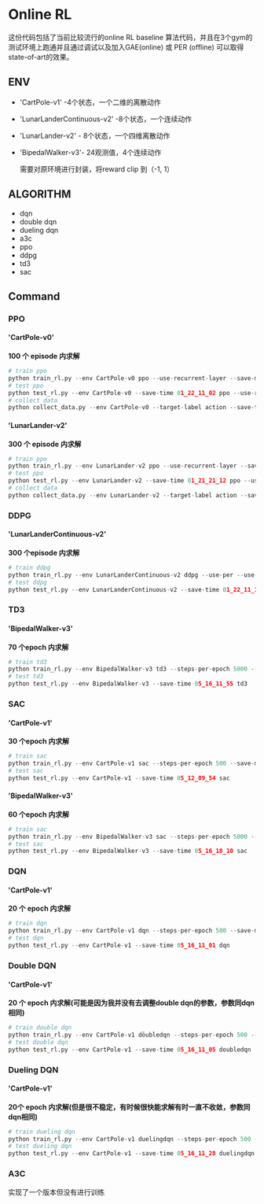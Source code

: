 # Online RL

这份代码包括了当前比较流行的online RL baseline 算法代码，并且在3个gym的测试环境上跑通并且通过调试以及加入GAE(online) 或 PER (offline) 可以取得state-of-art的效果。

## ENV

- 'CartPole-v1' -4个状态，一个二维的离散动作

- 'LunarLanderContinuous-v2' -8个状态，一个连续动作

- 'LunarLander-v2' - 8个状态，一个四维离散动作

- 'BipedalWalker-v3'- 24观测值，4个连续动作

  需要对原环境进行封装，将reward clip 到（-1, 1）

## ALGORITHM

- dqn
- double dqn
- dueling dqn
- a3c
- ppo 
- ddpg
- td3
- sac



## Command

### PPO

####  'CartPole-v0' 

 **100 个 episode 内求解** 

```python
# train ppo
python train_rl.py --env CartPole-v0 ppo --use-recurrent-layer --save-model
# test ppo
python test_rl.py --env CartPole-v0 --save-time 01_22_11_02 ppo --use-recurrent-layer
# collect data
python collect_data.py --env CartPole-v0 --target-label action --save-time 01_22_11_02 ppo --use-recurrent-layer
```

#### 'LunarLander-v2'

**300 个 episode 内求解**

```python
# train ppo
python train_rl.py --env LunarLander-v2 ppo --use-recurrent-layer --save-model
# test ppo
python test_rl.py --env LunarLander-v2 --save-time 01_21_21_12 ppo --use-recurrent-layer
# collect data
python collect_data.py --env LunarLander-v2 --target-label action --save-time 01_21_21_12 ppo --use-recurrent-layer
```



### DDPG

####  'LunarLanderContinuous-v2'

**300 个episode 内求解**

```python
# train ddpg
python train_rl.py --env LunarLanderContinuous-v2 ddpg --use-per --use-batch-normalization --eval-in-paral --save-model
# test ddpg
python test_rl.py --env LunarLanderContinuous-v2 --save-time 01_22_11_16 ddpg --use-batch-normalization
```



### TD3

####  'BipedalWalker-v3'

**70 个epoch 内求解**

```python
# train td3
python train_rl.py --env BipedalWalker-v3 td3 --steps-per-epoch 5000 --max-episode-steps 1000 --save-model
# test td3
python test_rl.py --env BipedalWalker-v3 --save-time 05_16_11_55 td3
```



### SAC

####  'CartPole-v1'

**30 个epoch 内求解**

```python
# train sac
python train_rl.py --env CartPole-v1 sac --steps-per-epoch 500 --save-model
# test sac
python test_rl.py --env CartPole-v1 --save-time 05_12_09_54 sac
```



####  'BipedalWalker-v3'

**60 个epoch 内求解**

```python
# train sac
python train_rl.py --env BipedalWalker-v3 sac --steps-per-epoch 5000 --max-episode-steps 1000 --save-model
# test sac
python test_rl.py --env BipedalWalker-v3 --save-time 05_16_18_10 sac
```



### DQN

####  'CartPole-v1'

 **20 个 epoch 内求解** 

```python
# train dqn 
python train_rl.py --env CartPole-v1 dqn --steps-per-epoch 500 --save-model
# test dqn
python test_rl.py --env CartPole-v1 --save-time 05_16_11_01 dqn
```



### Double DQN

####  'CartPole-v1'

 **20 个 epoch 内求解(可能是因为我并没有去调整double dqn的参数，参数同dqn相同)** 

```python
# train double dqn
python train_rl.py --env CartPole-v1 dōubledqn --steps-per-epoch 500 --save-model
# test double dqn
python test_rl.py --env CartPole-v1 --save-time 05_16_11_05 doubledqn
```



### Dueling DQN

####  'CartPole-v1'

 **20个 epoch 内求解(但是很不稳定，有时候很快能求解有时一直不收敛，参数同dqn相同)** 

```python
# train dueling dqn
python train_rl.py --env CartPole-v1 duelingdqn --steps-per-epoch 500 --save-model
# test dueling dqn
python test_rl.py --env CartPole-v1 --save-time 05_16_11_28 duelingdqn
```



### A3C

实现了一个版本但没有进行训练
